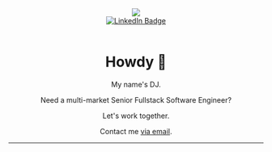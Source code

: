 

<div style="text-align: center">

<img src="https://github.com/itsmistad/itsmistad/blob/main/assets/Animated%20Banner.gif" />

<br />

<div id="badges">
    <a href="https://www.linkedin.com/in/djwilliamson/">
        <img src="https://img.shields.io/badge/LinkedIn-blue?style=for-the-badge&logo=linkedin&logoColor=white" alt="LinkedIn Badge"/>
    </a>
</div>

<br />

# Howdy 👋

My name's DJ.

Need a multi-market Senior Fullstack Software Engineer?

Let's work together.

Contact me <a href="mailto:dj.williamson@mistad.net">via email</a>.

---

<br />

<img src="https://komarev.com/ghpvc/?username=itsmistad&style=flat-square&color=blue" alt=""/>

</div>

